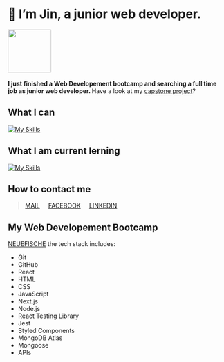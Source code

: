 #  👋 I’m Jin, a junior web developer.
<img src="https://media0.giphy.com/media/dsPBfiEEozyXUXShhB/giphy.gif?cid=ecf05e47tnb3asj9dek6v7ujqntzkoc6dx5astf4uhpuk0dr&rid=giphy.gif&ct=g" border-radius:20px width="100"/> 
<img>

<b> I just finished a Web Developement bootcamp and searching a full time job as junior web developer. </b>
Have a look at my [capstone project](https://github.com/LuYujin9/capstone-project)?

## What I can

[![My Skills](https://skillicons.dev/icons?i=git,github,react,nextjs,js,html,css,nodejs,jest,styledcomponents,mongodb)](https://skillicons.dev)

## What I am current lerning

[![My Skills](https://skillicons.dev/icons?i=java)](https://skillicons.dev)

## How to contact me
> [MAIL](wuwujane@hotmail.com) &nbsp;&nbsp;&nbsp;
[FACEBOOK](https://de-de.facebook.com) &nbsp;&nbsp;&nbsp; 
[LINKEDIN](https://www.linkedin.com/in/yujin-lu-119556267/)

## My Web Developement Bootcamp 
[NEUEFISCHE](https://www.neuefische.de/en/bootcamp/web-development)
the tech stack includes:
- Git
- GitHub
- React
- HTML
- CSS
- JavaScript
- Next.js
- Node.js
- React Testing Library
- Jest
- Styled Components
- MongoDB Atlas
- Mongoose
- APIs


